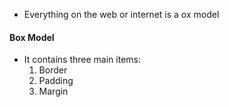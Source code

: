 - Everything on the web or internet is a ox model

#### Box Model
- It contains three main items:
  1. Border
  2. Padding
  3. Margin
